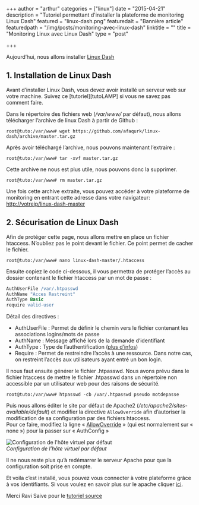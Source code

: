 +++
author = "arthur"
categories = ["linux"]
date = "2015-04-21"
description = "Tutoriel permettant d'installer la plateforme de monitoring Linux Dash"
featured = "linux-dash.png"
featuredalt = "Bannière article"
featuredpath = "/img/posts/monitoring-avec-linux-dash"
linktitle = ""
title = "Monitoring Linux avec Linux Dash"
type = "post"

+++


Aujourd’hui, nous allons installer [Linux Dash][linuxdash]

## 1. Installation de Linux Dash

Avant d’installer Linux Dash, vous devez avoir installé un serveur web sur votre machine. Suivez ce [tutoriel][tutoLAMP] si vous ne savez pas comment faire.

Dans le répertoire des fichiers web (*/var/www/* par défaut), nous allons télécharger l’archive de linux Dash à partir de Github :

```shell
root@tuto:/var/www# wget https://github.com/afaqurk/linux-dash/archive/master.tar.gz
```

Après avoir téléchargé l’archive, nous pouvons maintenant l’extraire :

```shell
root@tuto:/var/www# tar -xvf master.tar.gz
```

Cette archive ne nous est plus utile, nous pouvons donc la supprimer.

```shell
root@tuto:/var/www# rm master.tar.gz
```

Une fois cette archive extraite, vous pouvez accéder à votre plateforme de monitoring en entrant cette adresse dans votre navigateur:
<http://votreip/linux-dash-master>

## 2. Sécurisation de Linux Dash

Afin de protéger cette page, nous allons mettre en place un fichier htaccess. N’oubliez pas le point devant le fichier. Ce point permet de cacher le fichier.

```shell
root@tuto:/var/www# nano linux-dash-master/.htaccess
```

Ensuite copiez le code ci-dessous, il vous permettra de protéger l’accès au dossier contenant le fichier htaccess par un mot de passe :

```apache
AuthUserFile /var/.htpasswd
AuthName "Acces Restreint"
AuthType Basic
require valid-user
```

Détail des directives :

- AuthUserFile : Permet de définir le chemin vers le fichier contenant les associations logins/mots de passe
- AuthName : Message affiché lors de la demande d’identifiant
- AuthType : Type de l’authentification ([plus d’infos][apacheAuthType])
- Require : Permet de restreindre l’accès à une ressource. Dans notre cas, on restreint l’accès aux utilisateurs ayant entré un bon login.

Il nous faut ensuite générer le fichier .htpasswd. Nous avons prévu dans le fichier htaccess de mettre le fichier .htpasswd dans un répertoire non accessible par un utilisateur web pour des raisons de sécurité.

```shell
root@tuto:/var/www# htpasswd -cb /var/.htpasswd pseudo motdepasse
```
Puis nous allons éditer le site par défaut de Apache2 (*/etc/apache2/sites-available/default*) et modifier la directive `AllowOverride` afin d’autoriser la modification de sa configuration par des fichiers htaccess.  
Pour ce faire, modifiez la ligne « [AllowOverride][apacheAllowOverride] » (qui est normalement sur « none ») pour la passer sur « AuthConfig »

![Configuration de l'hôte virtuel par défaut][image1]  
*Configuration de l’hôte virtuel par défaut*

Il ne nous reste plus qu’à redémarrer le serveur Apache pour que la configuration soit prise en compte.

Et voila c’est installé, vous pouvez vous connecter à votre plateforme grâce à vos identifiants. Si vous voulez en savoir plus sur le apache cliquer [ici][apacheDocumentation].

Merci Ravi Saive pour le [tutoriel source][tutorielSource]

[apacheAllowOverride]: https://httpd.apache.org/docs/2.4/fr/mod/core.html#allowoverride "Documentation de la directive AllowOverride"
[apacheAuthType]: https://httpd.apache.org/docs/2.4/fr/mod/core.html#authtype "Documentation directive AuthType"
[apacheDocumentation]: http://httpd.apache.org/docs/2.4/ "Documentation Apache"
[linuxdash]: https://github.com/afaqurk/linux-dash/blob/master/README.md "README de Linux Dash"
[tutorielLAMP]: https://blog.remyj.fr/linux/serveur-web-apache-php-mysql/ "Tutoriel d'installation d'un serveur web"
[tutorielSource]: http://www.tecmint.com/monitors-linux-server-performance-remotely-using-web-browser/ "Tutoriel source par Ravi Saive"

[image1]: /img/posts/monitoring-avec-linux-dash/linux-dash-1.png "Configuration de l'hôte virtuel par défaut"
